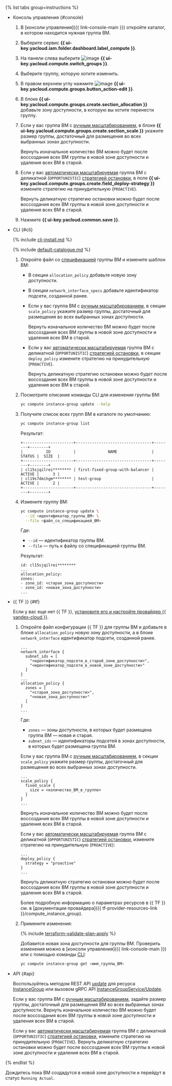 {% list tabs group=instructions %}

- Консоль управления {#console}

  1. В [консоли управления]({{ link-console-main }}) откройте каталог, в котором находится нужная группа ВМ.
  1. Выберите сервис **{{ ui-key.yacloud.iam.folder.dashboard.label_compute }}**.
  1. На панели слева выберите ![image](../../_assets/console-icons/layers-3-diagonal.svg) **{{ ui-key.yacloud.compute.switch_groups }}**.
  1. Выберите группу, которую хотите изменить.
  1. В правом верхнем углу нажмите ![image](../../_assets/console-icons/pencil.svg) **{{ ui-key.yacloud.compute.groups.button_action-edit }}**.
  1. В блоке **{{ ui-key.yacloud.compute.groups.create.section_allocation }}** добавьте зону доступности, в которую вы хотите перенести группу. 
  1. Если у вас группа ВМ с [ручным масштабированием](../../compute/concepts/instance-groups/scale.md#fixed-scale), в блоке **{{ ui-key.yacloud.compute.groups.create.section_scale }}** укажите размер группы, достаточный для размещения во всех выбранных зонах доступности.

      Вернуть изначальное количество ВМ можно будет после воссоздания всех ВМ группы в новой зоне доступности и удаления всех ВМ в старой.
  1. Если у вас [автоматически масштабируемая](../../compute/concepts/instance-groups/scale.md#auto-scale) группа ВМ с деликатной (`OPPORTUNISTIC`) [стратегией остановки](../../compute/concepts/instance-groups/policies/deploy-policy.md#strategy), в поле **{{ ui-key.yacloud.compute.groups.create.field_deploy-strategy }}** измените стратегию на принудительную (`PROACTIVE`).

      Вернуть деликатную стратегию остановки можно будет после воссоздания всех ВМ группы в новой зоне доступности и удаления всех ВМ в старой.
  1. Нажмите **{{ ui-key.yacloud.common.save }}**.

- CLI {#cli}

  {% include [cli-install.md](../cli-install.md) %}

  {% include [default-catalogue.md](../default-catalogue.md) %}

  1. Откройте файл со [спецификацией](../../compute/concepts/instance-groups/specification.md) группы ВМ и измените шаблон ВМ:

      * В секции `allocation_policy` добавьте новую зону доступности.
      * В секции `network_interface_specs` добавьте идентификатор подсети, созданной ранее.
      * Если у вас группа ВМ с [ручным масштабированием](../../compute/concepts/instance-groups/scale.md#fixed-scale), в секции `scale_policy` укажите размер группы, достаточный для размещения во всех выбранных зонах доступности.

        Вернуть изначальное количество ВМ можно будет после воссоздания всех ВМ группы в новой зоне доступности и удаления всех ВМ в старой.
      * Если у вас [автоматически масштабируемая](../../compute/concepts/instance-groups/scale.md#auto-scale) группа ВМ с деликатной (`OPPORTUNISTIC`) [стратегией остановки](../../compute/concepts/instance-groups/policies/deploy-policy.md#strategy), в секции `deploy_policy` измените стратегию на принудительную (`PROACTIVE`).

        Вернуть деликатную стратегию остановки можно будет после воссоздания всех ВМ группы в новой зоне доступности и удаления всех ВМ в старой.
  1. Посмотрите описание команды CLI для изменения группы ВМ:

      ```bash
      yc compute instance-group update --help
      ```

  1. Получите список всех групп ВМ в каталоге по умолчанию:

      ```bash
      yc compute instance-group list
      ```

      Результат:

      ```text
      +----------------------+---------------------------------+--------+--------+
      |          ID          |              NAME               | STATUS |  SIZE  |
      +----------------------+---------------------------------+--------+--------+
      | cl15sjqilrei******** | first-fixed-group-with-balancer | ACTIVE |      3 |
      | cl19s7dmihgm******** | test-group                      | ACTIVE |      2 |
      +----------------------+---------------------------------+--------+--------+
      ```
  1. Измените группу ВМ:

      ```bash
      yc compute instance-group update \
        --id <идентификатор_группы_ВМ> \
        --file <файл_со_спецификацией_ВМ>
      ```

      Где: 

      * `--id` — идентификатор группы ВМ.
      * `--file` — путь к файлу со спецификацией группы ВМ.

      Результат:

      ```text
      id: cl15sjqilrei********
      ...
      allocation_policy:
      zones:
      - zone_id: <старая_зона_доступности>
      - zone_id: <новая_зона_доступности>
      ...
      ```

- {{ TF }} {#tf}

  Если у вас еще нет {{ TF }}, [установите его и настройте провайдер {{ yandex-cloud }}](../../tutorials/infrastructure-management/terraform-quickstart.md#install-terraform).

  1. Откройте файл конфигурации {{ TF }} для группы ВМ и добавьте в блоке `allocation_policy` новую зону доступности, а в блоке `network_interface` идентификатор подсети, созданной ранее. 

      ```hcl
      ...
      network_interface {
        subnet_ids = [
          "<идентификатор_подсети_в_старой_зоне_доступности>",
          "<идентификатор_подсети_в_новой_зоне_доступности>"
        ]
      }
      ...
      allocation_policy {
        zones = [
          "<старая_зона_доступности>",
          "<новая_зона_доступности>"
        ]
      }
      ...
      ```

      Где:

      * `zones` — зоны доступности, в которых будет размещена группа ВМ — новая и старая.
      * `subnet_ids` — идентификаторы подсетей в зонах доступности, в которых будет размещена группа ВМ.

      Если у вас группа ВМ с [ручным масштабированием](../../compute/concepts/instance-groups/scale.md#fixed-scale), в секции `scale_policy` укажите размер группы, достаточный для размещения во всех выбранных зонах доступности.

      ```hcl
      ...
      scale_policy {
        fixed_scale {
          size = <количество_ВМ_в_группе>
        }
      }
      ...
      ```

      Вернуть изначальное количество ВМ можно будет после воссоздания всех ВМ группы в новой зоне доступности и удаления всех ВМ в старой.

      Если у вас [автоматически масштабируемая](../../compute/concepts/instance-groups/scale.md#auto-scale) группа ВМ с деликатной (`OPPORTUNISTIC`) [стратегией остановки](../../compute/concepts/instance-groups/policies/deploy-policy.md#strategy), измените стратегию на принудительную (`PROACTIVE`):

      ```hcl
      ...
      deploy_policy {
        strategy = "proactive" 
      }
      ...
      ```

      Вернуть деликатную стратегию остановки можно будет после воссоздания всех ВМ группы в новой зоне доступности и удаления всех ВМ в старой.

      Более подробную информацию о параметрах ресурсов в {{ TF }} см. в [документации провайдера]({{ tf-provider-resources-link }}/compute_instance_group).

  1. Примените изменения:

      {% include [terraform-validate-plan-apply](../../_tutorials/terraform-validate-plan-apply.md) %}

      Добавится новая зона доступности для группы ВМ. Проверить изменения можно в [консоли управления]({{ link-console-main }}) или с помощью команды [CLI](../../cli/quickstart.md):

      ```bash
      yc compute instance-group get <имя_группы_ВМ>
      ```

- API {#api}

  Воспользуйтесь методом REST API [update](../../compute/api-ref/InstanceGroup/update.md) для ресурса [InstanceGroup](../../compute/api-ref/InstanceGroup/index.md) или вызовом gRPC API [InstanceGroupService/Update](../../compute/api-ref/grpc/instance_group_service.md#Update).

  Если у вас группа ВМ с [ручным масштабированием](../../compute/concepts/instance-groups/scale.md#fixed-scale), задайте размер группы, достаточный для размещения ВМ во всех выбранных зонах доступности. Вернуть изначальное количество ВМ можно будет после воссоздания всех ВМ группы в новой зоне доступности и удаления всех ВМ в старой.

  Если у вас [автоматически масштабируемая](../../compute/concepts/instance-groups/scale.md#auto-scale) группа ВМ с деликатной (`OPPORTUNISTIC`) [стратегией остановки](../../compute/concepts/instance-groups/policies/deploy-policy.md#strategy), измените стратегию на принудительную (`PROACTIVE`). Вернуть деликатную стратегию остановки можно будет после воссоздания всех ВМ группы в новой зоне доступности и удаления всех ВМ в старой.

{% endlist %}

Дождитесь пока ВМ создадутся в новой зоне доступности и перейдут в статус `Running Actual`.
